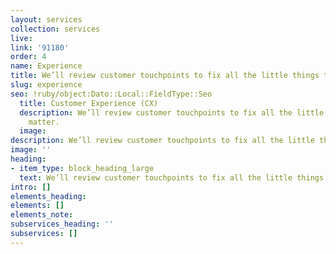 ```yaml
---
layout: services
collection: services
live: 
link: '91180'
order: 4
name: Experience
title: We’ll review customer touchpoints to fix all the little things that matter.
slug: experience
seo: !ruby/object:Dato::Local::FieldType::Seo
  title: Customer Experience (CX)
  description: We’ll review customer touchpoints to fix all the little things that
    matter.
  image: 
description: We’ll review customer touchpoints to fix all the little things that matter.
image: ''
heading:
- item_type: block_heading_large
  text: We’ll review customer touchpoints to fix all the little things that matter.
intro: []
elements_heading: 
elements: []
elements_note: 
subservices_heading: ''
subservices: []
---
```


